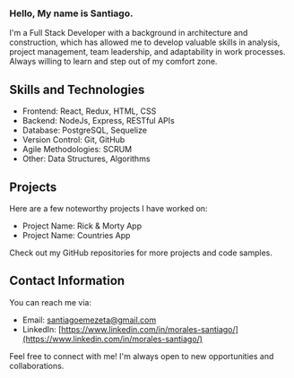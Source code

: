 ### Hello, My name is Santiago.

I'm a Full Stack Developer with a background in architecture and construction, which has allowed me to develop valuable skills in analysis, project management, team leadership, and adaptability in work processes. Always willing to learn and step out of my comfort zone.

## Skills and Technologies
- Frontend: React, Redux, HTML, CSS
- Backend: NodeJs, Express, RESTful APIs
- Database: PostgreSQL, Sequelize
- Version Control: Git, GitHub
- Agile Methodologies: SCRUM
- Other: Data Structures, Algorithms

## Projects
Here are a few noteworthy projects I have worked on:
- Project Name: Rick & Morty App
- Project Name: Countries App

Check out my GitHub repositories for more projects and code samples.

## Contact Information
You can reach me via:
- Email: santiagoemezeta@gmail.com
- LinkedIn: [https://www.linkedin.com/in/morales-santiago/](https://www.linkedin.com/in/morales-santiago/)

Feel free to connect with me! I'm always open to new opportunities and collaborations.


<!--
**Ssamza/Ssamza** is a ✨ _special_ ✨ repository because its `README.md` (this file) appears on your GitHub profile.

Here are some ideas to get you started:

- 🔭 I’m currently working on ...
- 🌱 I’m currently learning ...
- 👯 I’m looking to collaborate on ...
- 🤔 I’m looking for help with ...
- 💬 Ask me about ...
- 📫 How to reach me: ...
- 😄 Pronouns: ...
- ⚡ Fun fact: ...
-->
